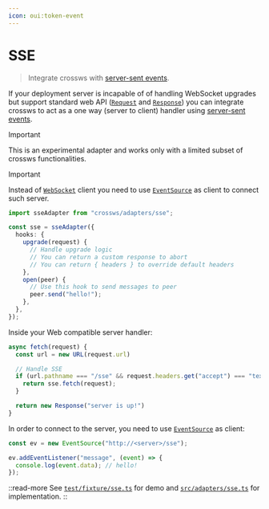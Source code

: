 ```yaml
---
icon: oui:token-event
---
```


# SSE

> Integrate crossws with [server-sent events](https://developer.mozilla.org/en-US/docs/Web/API/Server-sent_events).

If your deployment server is incapable of of handling WebSocket upgrades but support standard web API ([`Request`](https://developer.mozilla.org/en-US/docs/Web/API/Request) and [`Response`](https://developer.mozilla.org/en-US/docs/Web/API/Response)) you can integrate crossws to act as a one way (server to client) handler using [server-sent events](https://developer.mozilla.org/en-US/docs/Web/API/Server-sent_events).

> [!IMPORTANT]
> This is an experimental adapter and works only with a limited subset of crossws functionalities.

> [!IMPORTANT]
> Instead of [`WebSocket`](https://developer.mozilla.org/en-US/docs/Web/API/WebSocket) client you need to use [`EventSource`](https://developer.mozilla.org/en-US/docs/Web/API/EventSource) as client to connect such server.

```ts
import sseAdapter from "crossws/adapters/sse";

const sse = sseAdapter({
  hooks: {
    upgrade(request) {
      // Handle upgrade logic
      // You can return a custom response to abort
      // You can return { headers } to override default headers
    },
    open(peer) {
      // Use this hook to send messages to peer
      peer.send("hello!");
    },
  },
});
```

Inside your Web compatible server handler:

```js
async fetch(request) {
  const url = new URL(request.url)

  // Handle SSE
  if (url.pathname === "/sse" && request.headers.get("accept") === "text/event-stream") {
    return sse.fetch(request);
  }

  return new Response("server is up!")
}
```

In order to connect to the server, you need to use [`EventSource`](https://developer.mozilla.org/en-US/docs/Web/API/EventSource) as client:

```js
const ev = new EventSource("http://<server>/sse");

ev.addEventListener("message", (event) => {
  console.log(event.data); // hello!
});
```

::read-more
See [`test/fixture/sse.ts`](https://github.com/unjs/crossws/blob/main/test/fixture/sse.ts) for demo and [`src/adapters/sse.ts`](https://github.com/unjs/crossws/blob/main/src/adapters/sse.ts) for implementation.
::
